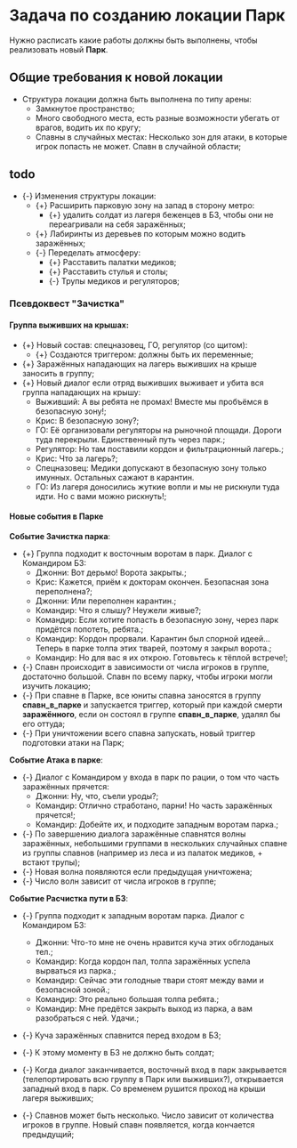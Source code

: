 # Задача по созданию локации Парк
Нужно расписать какие работы должны быть выполнены, чтобы реализовать новый **Парк**.

## Общие требования к новой локации

* Структура локации должна быть выполнена по типу арены:
   * Замкнутое пространство;
   * Много свободного места, есть разные возможности убегать от врагов, водить их по кругу;   
   * Спавны в случайных местах: Несколько зон для атаки, в которые игрок попасть не может. Спавн в случайной области;

## todo

* {-} Изменения структуры локации:
   * {+} Расширить парковую зону на запад в сторону метро:
      * {+} удалить солдат из лагеря беженцев в БЗ, чтобы они не переагривали на себя заражённых;
   * {+} Лабиринты из деревьев по которым можно водить заражённых;
   * {-} Переделать атмосферу:
      * {+} Расставить палатки медиков;
      * {+} Расставить стулья и столы;
      * {-} Трупы медиков и регуляторов;

### Псевдоквест "Зачистка"
   
#### Группа выживших на крышах:

* {+} Новый состав: спецназовец, ГО, регулятор (со щитом):
   * {+} Создаются триггером: должны быть их переменные;
* {+} Заражённых нападающих на лагерь выживших на крыше заносить в группу;
* {+} Новый диалог если отряд выживших выживает и убита вся группа нападающих на крышу:
   * Выживший: А вы ребята не промах! Вместе мы пробъёмся в безопасную зону!;
   * Крис: В безопасную зону?;
   * ГО: Её организовали регуляторы на рыночной площади. Дороги туда перекрыли. Единственный путь через парк.;
   * Регулятор: Но там поставили кордон и фильтрационный лагерь.;
   * Крис: Что за лагерь?;
   * Спецназовец: Медики допускают в безопасную зону только имунных. Остальных сажают в карантин.
   * ГО: Из лагеря доносились жуткие вопли и мы не рискнули туда идти. Но с вами можно рискнуть!;

#### Новые события в Парке

**Событие Зачистка парка**:

* {+} Группа подходит к восточным воротам в парк. Диалог с Командиром БЗ:
   * Джонни: Вот дерьмо! Ворота закрыты.;
   * Крис: Кажется, приём к докторам окончен. Безопасная зона переполнена?;
   * Джонни: Или переполнен карантин.;
   * Командир: Что я слышу? Неужели живые?;
   * Командир: Если хотите попасть в безопасную зону, через парк придётся попотеть, ребята.;
   * Командир: Кордон прорвали. Карантин был спорной идеей... Теперь в парке толпа этих тварей, поэтому я закрыл ворота.;
   * Командир: Но для вас я их открою. Готовьтесь к тёплой встрече!;      
* {-} Спавн происходит в зависимости от числа игроков в группе, достаточно большой. Спавн по всему парку, чтобы игроки могли изучить локацию;
* {-} При спавне в Парке, все юниты спавна заносятся в группу **спавн_в_парке** и запускается триггер, который при каждой смерти **заражённого**, если он состоял в группе **спавн_в_парке**, удалял бы его оттуда;
* {-} При уничтожении всего спавна запускать, новый триггер подготовки атаки на Парк;

**Событие Атака в парке**:

* {-} Диалог с Командиром у входа в парк по рации, о том что часть заражённых прячется:
   * Джонни: Ну, что, съели уроды?;
   * Командир: Отлично стработано, парни! Но часть заражённых прячется!;
   * Командир: Добейте их, и подходите западным воротам парка.;
* {-} По завершению диалога заражённые спавнятся волны заражённых, небольшими группами в нескольких случайных спавне из группы спавнов (например из леса и из палаток медиков, + встают трупы);
* {-} Новая волна появляются если предыдущая уничтожена;
* {-} Число волн зависит от числа игроков в группе;

**Событие Расчистка пути в БЗ**:

* {-} Группа подходит к западным воротам парка. Диалог с Командиром БЗ:
   * Джонни: Что-то мне не очень нравится куча этих обглоданых тел.;
   * Командир: Когда кордон пал, толпа заражённых успела вырваться из парка.;
   * Командир: Сейчас эти голодные твари стоят между вами и безопасной зоной.;
   * Командир: Это реально большая толпа ребята.;
   * Командир: Мне предётся закрыть выход из парка, а вам разобраться с ней. Удачи.;

* {-} Куча заражённых спавнится перед входом в БЗ; 
* {-} К этому моменту в БЗ не должно быть солдат;
* {-} Когда диалог заканчивается, восточный вход в парк закрывается (телепортировать всю группу в Парк или выживших?), открывается западный вход в парк. Со временем рушится проход на крыши лагеря выживших;
* {-} Спавнов может быть несколько. Число зависит от количества игроков в группе. Новый спавн появляется, когда кончается предыдущий;